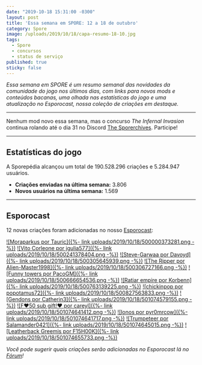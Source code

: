 ```yaml
---
date: "2019-10-18 15:31:00 -0300"
layout: post
title: 'Essa semana em SPORE: 12 a 18 de outubro'
category: Spore
image: /uploads/2019/10/18/capa-resumo-18-10.jpg
tags:
  - Spore
  - concursos
  - status de serviço
published: true
sticky: false
---
```


_Essa semana em SPORE é um resumo semanal das novidades da comunidade do jogo nos últimos dias, com links para novos mods e conteúdos bacanas, uma olhada nas estatísticas do jogo e uma atualização no Esporocast, nossa coleção de criações em destaque._

***

Nenhum mod novo essa semana, mas o concurso _The Infernal Invasion_ continua rolando até o dia 31 no Discord [The Sporerchives](https://discord.gg/gZdhehr). Participe!

***

## Estatísticas do jogo

A Sporepédia alcançou um total de 190.528.296 criações e 5.284.947 usuários.

- **Criações enviadas na última semana:** 3.806
- **Novos usuários na última semana:** 1.569


***

## Esporocast

12 novas criações foram adicionadas no nosso [Esporocast](http://www.spore.com/sporepedia#qry=ssc-501057576550):

[![Moraparkus por Tauric]({%- link uploads/2019/10/18/500000373281.png -%})](http://www.spore.com/sporepedia#qry=sast-500000373281%3Assc-501057576550)
[![Vito Corleone por jgulia577]({%- link uploads/2019/10/18/500241378404.png -%})](http://www.spore.com/sporepedia#qry=sast-500241378404%3Assc-501057576550)
[![Steve-Garwaa por Davoyd]({%- link uploads/2019/10/18/500305645939.png -%})](http://www.spore.com/sporepedia#qry=sast-500305645939%3Assc-501057576550)
[![The Ripper por Alien-Master1998]({%- link uploads/2019/10/18/500306727166.png -%})](http://www.spore.com/sporepedia#qry=sast-500306727166%3Assc-501057576550)
[![Funny towers por PacoGM]({%- link uploads/2019/10/18/500666654536.png -%})](http://www.spore.com/sporepedia#qry=sast-500666654536%3Assc-501057576550)
[![Ratiar empire por Korbenn]({%- link uploads/2019/10/18/500763139225.png -%})](http://www.spore.com/sporepedia#qry=sast-500763139225%3Assc-501057576550)
[![chickinpop por popotamus72]({%- link uploads/2019/10/18/500827563833.png -%})](http://www.spore.com/sporepedia#qry=sast-500827563833%3Assc-501057576550)
[![Gendons por Catherin3]({%- link uploads/2019/10/18/501074579155.png -%})](http://www.spore.com/sporepedia#qry=sast-501074579155%3Assc-501057576550)
[![F♥50 sub gift!♥ por careyl]({%- link uploads/2019/10/18/501074641412.png -%})](http://www.spore.com/sporepedia#qry=sast-501074641412%3Assc-501057576550)
[![Ionos por pyr0mrcow]({%- link uploads/2019/10/18/501074641717.png -%})](http://www.spore.com/sporepedia#qry=sast-501074641717%3Assc-501057576550)
[![Trumpeteer por Salamander0421]({%- link uploads/2019/10/18/501074645015.png -%})](http://www.spore.com/sporepedia#qry=sast-501074645015%3Assc-501057576550)
[![Leatherback Greemis por F15H00K]({%- link uploads/2019/10/18/501074655733.png -%})](http://www.spore.com/sporepedia#qry=sast-501074655733%3Assc-501057576550)

_Você pode sugerir quais criações serão adicionadas no Esporocast lá no [Fórum](https://forum.esporo.net/d/18-conheca-o-esporocast)!_
